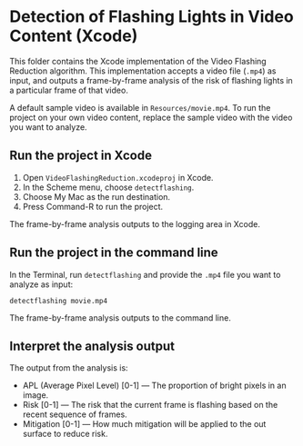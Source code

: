 # Detection of Flashing Lights in Video Content (Xcode)

This folder contains the Xcode implementation of the Video Flashing Reduction
algorithm. This implementation accepts a video file (`.mp4`) as input, and outputs a 
frame-by-frame analysis of the risk of flashing lights in a particular frame of that video.

A default sample video is available in `Resources/movie.mp4`. To run the project on your 
own video content, replace the sample video with the video you want to analyze.

## Run the project in Xcode

1. Open `VideoFlashingReduction.xcodeproj` in Xcode.
2. In the Scheme menu, choose `detectflashing`.
3. Choose My Mac as the run destination.
4. Press Command-R to run the project.

The frame-by-frame analysis outputs to the logging area in Xcode.

## Run the project in the command line
 
In the Terminal, run `detectflashing` and provide the `.mp4` file you want to analyze as input:

```
detectflashing movie.mp4
```

The frame-by-frame analysis outputs to the command line.

## Interpret the analysis output

The output from the analysis is:

- APL (Average Pixel Level) [0-1] — The proportion of bright pixels in an image.
- Risk [0-1] — The risk that the current frame is flashing based on the recent sequence of frames.
- Mitigation [0-1] — How much mitigation will be applied to the out surface to reduce risk.
